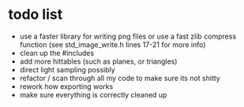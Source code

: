 # todo list

 - use a faster library for writing png files or use a fast zlib compress function (see std_image_write.h lines 17-21 for more info)
 - clean up the #includes
 - add more hittables (such as planes, or triangles)
 - direct light sampling possibly
 - refactor / scan through all my code to make sure its not shitty
 - rework how exporting works
 - make sure everything is correctly cleaned up
